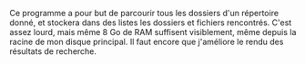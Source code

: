 Ce programme a pour but de parcourir tous les dossiers d'un répertoire donné, et stockera dans des listes les dossiers et fichiers rencontrés.
C'est assez lourd, mais même 8 Go de RAM suffisent visiblement, même depuis la racine de mon disque principal. Il faut encore que j'améliore le rendu des résultats de recherche.
